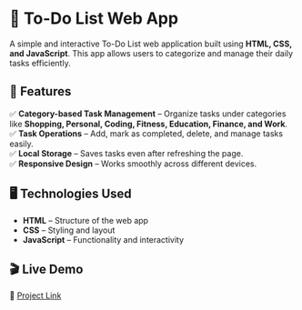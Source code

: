 # 📝 To-Do List Web App  

A simple and interactive To-Do List web application built using **HTML, CSS, and JavaScript**. This app allows users to categorize and manage their daily tasks efficiently.  

## 🚀 Features  
✅ **Category-based Task Management** – Organize tasks under categories like **Shopping, Personal, Coding, Fitness, Education, Finance, and Work**.  
✅ **Task Operations** – Add, mark as completed, delete, and manage tasks easily.  
✅ **Local Storage** – Saves tasks even after refreshing the page.  
✅ **Responsive Design** – Works smoothly across different devices.  

## 🖥️ Technologies Used  
- **HTML** – Structure of the web app  
- **CSS** – Styling and layout  
- **JavaScript** – Functionality and interactivity  

## 🎬 Live Demo  
🔗 [Project Link](YOUR_GITHUB_PAGE_URL)  


